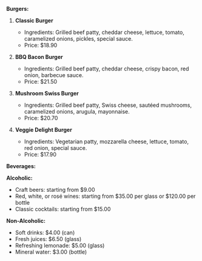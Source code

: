 **Burgers:**

1. **Classic Burger**
   - Ingredients: Grilled beef patty, cheddar cheese, lettuce, tomato, caramelized onions, pickles, special sauce.
   - Price: $18.90

2. **BBQ Bacon Burger**
   - Ingredients: Grilled beef patty, cheddar cheese, crispy bacon, red onion, barbecue sauce.
   - Price: $21.50

3. **Mushroom Swiss Burger**
   - Ingredients: Grilled beef patty, Swiss cheese, sautéed mushrooms, caramelized onions, arugula, mayonnaise.
   - Price: $20.70

4. **Veggie Delight Burger**
   - Ingredients: Vegetarian patty, mozzarella cheese, lettuce, tomato, red onion, special sauce.
   - Price: $17.90

**Beverages:**

**Alcoholic:**

- Craft beers: starting from $9.00
- Red, white, or rosé wines: starting from $35.00 per glass or $120.00 per bottle
- Classic cocktails: starting from $15.00

**Non-Alcoholic:**

- Soft drinks: $4.00 (can)
- Fresh juices: $6.50 (glass)
- Refreshing lemonade: $5.00 (glass)
- Mineral water: $3.00 (bottle)
